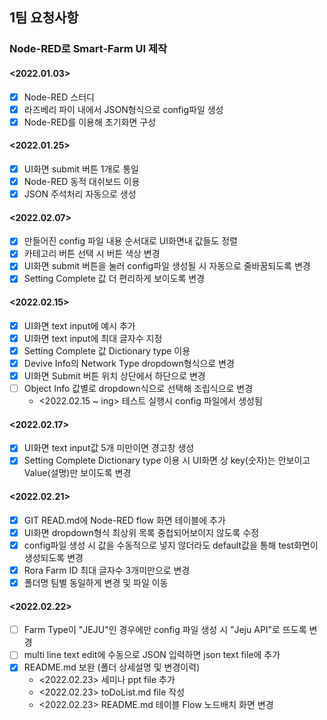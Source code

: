 ## 1팀 요청사항

### Node-RED로 Smart-Farm UI 제작

#### <2022.01.03>
- [X] Node-RED 스터디
- [X] 라즈베리 파이 내에서 JSON형식으로 config파일 생성
- [X] Node-RED를 이용해 초기화면 구성

#### <2022.01.25>
- [X] UI화면 submit 버튼 1개로 통일 
- [X] Node-RED 동적 대쉬보드 이용
- [X] JSON 주석처리 자동으로 생성

#### <2022.02.07>
- [X] 만들어진 config 파일 내용 순서대로 UI화면내 값들도 정렬
- [X] 카테고리 버튼 선택 시 버튼 색상 변경
- [X] UI화면 submit 버튼을 눌러 config파일 생성될 시 자동으로 줄바꿈되도록 변경
- [X] Setting Complete 값 더 편리하게 보이도록 변경

#### <2022.02.15>
- [X] UI화면 text input에 예시 추가
- [X] UI화면 text input에 최대 글자수 지정 
- [X] Setting Complete 값 Dictionary type 이용
- [X] Devive Info의 Network Type dropdown형식으로 변경
- [X] UI화면 Submit 버튼 위치 상단에서 하단으로 변경
- [ ] Object Info 값별로 dropdown식으로 선택해 조립식으로 변경
  - <2022.02.15 ~ ing> 테스트 실행시 config 파일에서 생성됨

#### <2022.02.17>
- [X] UI화면 text input값 5개 미만이면 경고창 생성 
- [X] Setting Complete Dictionary type 이용 시 UI화면 상 key(숫자)는 안보이고 Value(설명)만 보이도록 변경

#### <2022.02.21>
- [X] GIT READ.md에 Node-RED flow 화면 테이블에 추가
- [X] UI화면 dropdown형식 최상위 목록 중첩되어보이지 않도록 수정
- [X] config파일 생성 시 값을 수동적으로 넣지 않더라도 default값을 통해 test화면이 생성되도록 변경
- [X] Rora Farm ID 최대 글자수 3개미만으로 변경
- [X] 폴더명 팀별 동일하게 변경 및 파일 이동

#### <2022.02.22>
- [ ] Farm Type이 "JEJU"인 경우에만 config 파일 생성 시 "Jeju API"로 뜨도록 변경
- [ ] multi line text edit에 수동으로 JSON 입력하면 json text file에 추가
- [X] README.md 보완 (폴더 상세설명 및 변경이력)
  - <2022.02.23> 세미나 ppt file 추가
  - <2022.02.23> toDoList.md file 작성
  - <2022.02.23> README.md 테이블 Flow 노드배치 화면 변경

